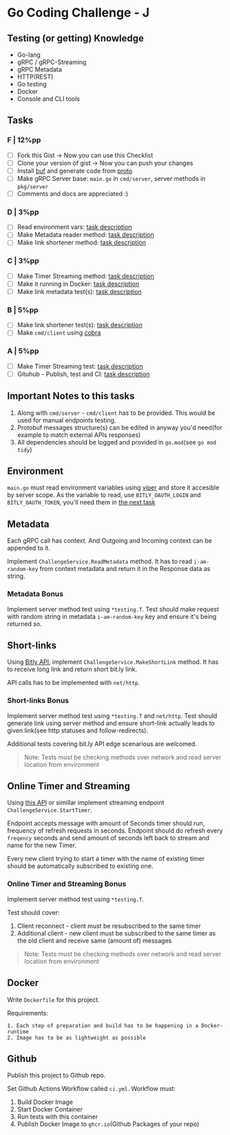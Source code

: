 # Go Coding Challenge - J

## Testing (or getting) Knowledge

- Go-lang
- gRPC / gRPC-Streaming
- gRPC Metadata
- HTTP(REST)
- Go testing
- Docker
- Console and CLI tools

## Tasks

### F | 12%pp

- [ ] Fork this Gist -> Now you can use this Checklist
- [ ] Clone your version of gist -> Now you can push your changes
- [ ] Install [buf](https://docs.buf.build/introduction) and generate code from [proto](pkg/proto/challenge.proto)
- [ ] Make gRPC Server base: `main.go` in `cmd/server`, server methods in `pkg/server`
- [ ] Comments and docs are appreciated :)

### D | 3%pp

- [ ] Read environment vars: [task description](#environment)
- [ ] Make Metadata reader method: [task description](#metadata)
- [ ] Make link shortener method: [task description](#short-links)

### C | 3%pp

- [ ] Make Timer Streaming method: [task description](#online-timer-and-streaming)
- [ ] Make it running in Docker: [task description](#docker)
- [ ] Make link metadata test(s): [task description](#metadata-bonus)

### B | 5%pp

- [ ] Make link shortener test(s): [task description](#short-links-bonus)
- [ ] Make `cmd/client` using [cobra](https://github.com/spf13/cobra)

### A | 5%pp

- [ ] Make Timer Streaming test: [task description](#online-timer-and-streaming-bonus)
- [ ] Gituhub - Publish, test and CI: [task description](#github)

## Important Notes to this tasks

1. Along with `cmd/server` - `cmd/client` has to be provided. This would be used for manual endpoints testing.
2. Protobuf messages structure(s) can be edited in anyway you'd need(for example to match external APIs responses)
3. All dependencies should be logged and provided in `go.mod`(see `go mod tidy`)

## Environment

`main.go` must read environment variables using [viper](https://github.com/spf13/viper) and store it accesible by server scope. As the variable to read, use `BITLY_OAUTH_LOGIN` and `BITLY_OAUTH_TOKEN`, you'll need them in [the next task](#short-links)

## Metadata

Each gRPC call has context. And Outgoing and Incoming context can be appended to it.

Implement `ChallengeService.ReadMetadata` method. It has to read `i-am-random-key` from context metadata and return it in the Response data as string.

### Metadata Bonus

Implement server method test using `*testing.T`. Test should make request with random string in metadata `i-am-random-key` key and ensure it's being returned so.

## Short-links

Using [Bitly API](https://dev.bitly.com), implement `ChallengeService.MakeShortLink` method. It has to receive long link and return short bit.ly link.

API calls has to be implemented with `net/http`.

### Short-links Bonus

Implement server method test using `*testing.T` and `net/http`. Test should generate link using server method and ensure short-link actually leads to given link(see http statuses and follow-redirects).

Additional tests covering bit.ly API edge scenarious are welcomed.

> Note:
> Tests must be checking methods over network and read server location from environment

## Online Timer and Streaming

Using [this API](https://alestic.com/2015/07/timercheck-scheduled-events-monitoring/) or simillar implement streaming endpoint `ChallengeService.StartTimer`.

Endpoint accepts message with amount of Seconds timer should run, frequency of refresh requests in seconds. Endpoint should do refresh every `freqency` seconds and send amount of seconds left back to stream and name for the new Timer.

Every new client trying to start a timer with the name of existing timer should be automatically subscribed to existing one.

### Online Timer and Streaming Bonus

Implement server method test using `*testing.T`.

Test should cover:

 1. Client reconnect - client must be resubscribed to the same timer
 2. Additional client - new client must be subscribed to the same timer as the old client and receive same (amount of) messages

> Note:
> Tests must be checking methods over network and read server location from environment

## Docker

Write `Dockerfile` for this project.

Requirements:

    1. Each step of preparation and build has to be happening in a Docker-runtime
    2. Image has to be as lightweight as possible

## Github

Publish this project to Github repo.

Set Github Actions Workflow called `ci.yml`.
Workflow must:

1. Build Docker Image
2. Start Docker Container
3. Run tests with this container
4. Publish Docker Image to `ghcr.io`(Github Packages of your repo)
